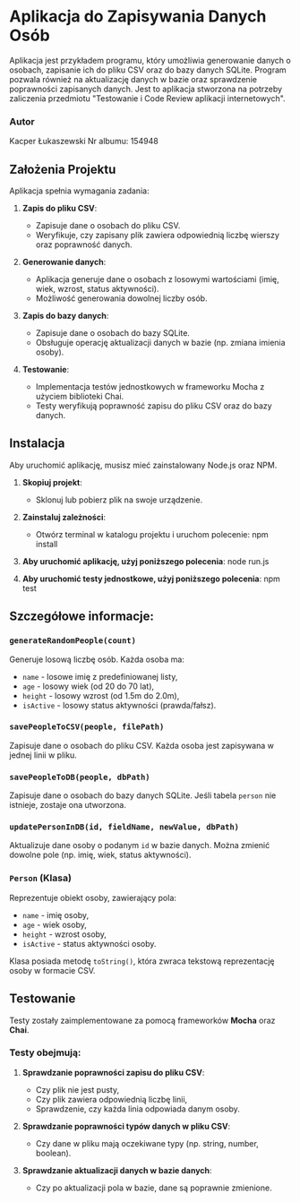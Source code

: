# Aplikacja do Zapisywania Danych Osób

Aplikacja jest przykładem programu, który umożliwia generowanie danych o osobach, zapisanie ich do pliku CSV oraz do bazy danych SQLite. Program pozwala również na aktualizację danych w bazie oraz sprawdzenie poprawności zapisanych danych. Jest to aplikacja stworzona na potrzeby zaliczenia przedmiotu "Testowanie i Code Review aplikacji internetowych".

### Autor
Kacper Łukaszewski Nr albumu: 154948

## Założenia Projektu

Aplikacja spełnia wymagania zadania:

1. **Zapis do pliku CSV**:
    - Zapisuje dane o osobach do pliku CSV.
    - Weryfikuje, czy zapisany plik zawiera odpowiednią liczbę wierszy oraz poprawność danych.

2. **Generowanie danych**:
    - Aplikacja generuje dane o osobach z losowymi wartościami (imię, wiek, wzrost, status aktywności).
    - Możliwość generowania dowolnej liczby osób.

3. **Zapis do bazy danych**:
    - Zapisuje dane o osobach do bazy SQLite.
    - Obsługuje operację aktualizacji danych w bazie (np. zmiana imienia osoby).

4. **Testowanie**:
    - Implementacja testów jednostkowych w frameworku Mocha z użyciem biblioteki Chai.
    - Testy weryfikują poprawność zapisu do pliku CSV oraz do bazy danych.


## Instalacja

Aby uruchomić aplikację, musisz mieć zainstalowany Node.js oraz NPM.

1. **Skopiuj projekt**:
   - Sklonuj lub pobierz plik na swoje urządzenie.
    
2. **Zainstaluj zależności**:
   - Otwórz terminal w katalogu projektu i uruchom polecenie:
     npm install
     
3. **Aby uruchomić aplikację, użyj poniższego polecenia**:
   node run.js
   
5. **Aby uruchomić testy jednostkowe, użyj poniższego polecenia**:
   npm test
   
## Szczegółowe informacje:

### `generateRandomPeople(count)`
Generuje losową liczbę osób. Każda osoba ma:
- `name` - losowe imię z predefiniowanej listy,
- `age` - losowy wiek (od 20 do 70 lat),
- `height` - losowy wzrost (od 1.5m do 2.0m),
- `isActive` - losowy status aktywności (prawda/fałsz).

### `savePeopleToCSV(people, filePath)`
Zapisuje dane o osobach do pliku CSV. Każda osoba jest zapisywana w jednej linii w pliku.

### `savePeopleToDB(people, dbPath)`
Zapisuje dane o osobach do bazy danych SQLite. Jeśli tabela `person` nie istnieje, zostaje ona utworzona.

### `updatePersonInDB(id, fieldName, newValue, dbPath)`
Aktualizuje dane osoby o podanym `id` w bazie danych. Można zmienić dowolne pole (np. imię, wiek, status aktywności).

### `Person` (Klasa)
Reprezentuje obiekt osoby, zawierający pola:
- `name` - imię osoby,
- `age` - wiek osoby,
- `height` - wzrost osoby,
- `isActive` - status aktywności osoby.

Klasa posiada metodę `toString()`, która zwraca tekstową reprezentację osoby w formacie CSV.

## Testowanie

Testy zostały zaimplementowane za pomocą frameworków **Mocha** oraz **Chai**.

### Testy obejmują:
1. **Sprawdzanie poprawności zapisu do pliku CSV**:
    - Czy plik nie jest pusty,
    - Czy plik zawiera odpowiednią liczbę linii,
    - Sprawdzenie, czy każda linia odpowiada danym osoby.

2. **Sprawdzanie poprawności typów danych w pliku CSV**:
    - Czy dane w pliku mają oczekiwane typy (np. string, number, boolean).

3. **Sprawdzanie aktualizacji danych w bazie danych**:
    - Czy po aktualizacji pola w bazie, dane są poprawnie zmienione.

